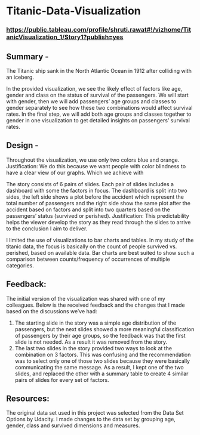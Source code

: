 # Titanic-Data-Visualization

### https://public.tableau.com/profile/shruti.rawat#!/vizhome/TitanicVisualization_1/Story1?publish=yes

## Summary - 

The Titanic ship sank in the North Atlantic Ocean in 1912 after colliding with an iceberg.

In the provided visualization, we see the likely effect of factors like age, gender and class on the status of survival of the passengers. We will start with gender, then we will add passengers’ age groups and classes to gender separately to see how these two combinations would affect survival rates. In the final step, we will add both age groups and classes together to gender in one visualization to get detailed insights on passengers’ survival rates. 

## Design - 

Throughout the visualization, we use only two colors blue and orange.
Justification: We do this because we want people with color blindness to have a clear view of our graphs. Which we achieve with  

The story consists of 6 pairs of slides. Each pair of slides includes a dashboard with some the factors in focus. The dashboard is split into two sides, the left side shows a plot before the accident which represent the total number of passengers and the right side show the same plot after the accident based on factors and split into two quarters based on the passengers’ status (survived or perished). 
Justification: This predictability helps the viewer develop the story as they read through the slides to arrive to the conclusion I aim to deliver.  

I limited the use of visualizations to bar charts and tables. 
In my study of the titanic data, the focus is basically on the count of people survived vs. perished, based on available data. Bar charts are best suited to show such a comparison between counts/frequency of occurrences of multiple categories. 

## Feedback:

The initial version of the visualization was shared with one of my colleagues. Below is the received feedback and the changes that I made based on the discussions we’ve had: 
1.	The starting slide in the story was a simple age distribution of the passengers, but the next slides showed a more meaningful classification of passengers by their age groups, so the feedback was that the first slide is not needed. As a result it was removed from the story. 
2.	The last two slides in the story provided two ways to look at the combination on 3 factors. This was confusing and the recommendation was to select only one of those two slides because they were basically communicating the same message. As a result, I kept one of the two slides, and replaced the other with a summary table to create 4 similar pairs of slides for every set of factors. 


## Resources:

The original data set used in this project was selected from the Data Set Options by Udacity. I made changes to the data set by grouping age, gender, class and survived dimensions and measures.

